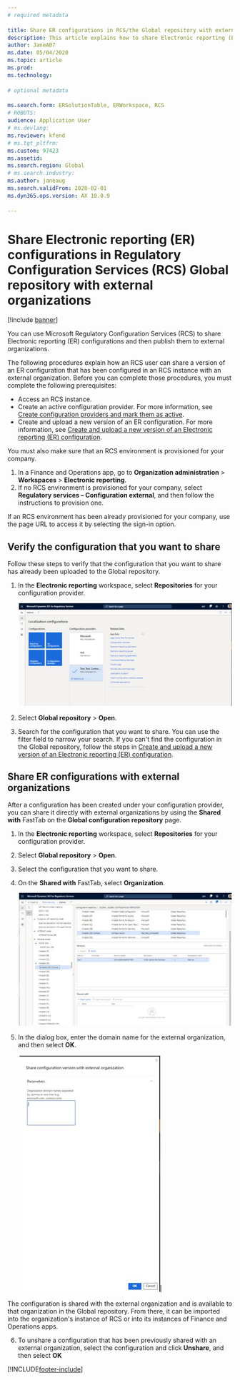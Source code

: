 ```yaml
---
# required metadata

title: Share ER configurations in RCS/the Global repository with external organizations
description: This article explains how to share Electronic reporting (ER) configurations in Microsoft Regulatory Configuration Services (RCS)/the Global repository directly with external organizations.
author: JaneA07
ms.date: 05/04/2020
ms.topic: article
ms.prod: 
ms.technology: 

# optional metadata

ms.search.form: ERSolutionTable, ERWorkspace, RCS
# ROBOTS: 
audience: Application User
# ms.devlang: 
ms.reviewer: kfend
# ms.tgt_pltfrm: 
ms.custom: 97423
ms.assetid: 
ms.search.region: Global
# ms.search.industry: 
ms.author: janeaug
ms.search.validFrom: 2020-02-01
ms.dyn365.ops.version: AX 10.0.9

---
```


# Share Electronic reporting (ER) configurations in Regulatory Configuration Services (RCS) Global repository with external organizations

[!include [banner](../includes/banner.md)]

You can use Microsoft Regulatory Configuration Services (RCS) to share Electronic reporting (ER) configurations and then publish them to external organizations.

The following procedures explain how an RCS user can share a version of an ER configuration that has been configured in an RCS instance with an external organization. Before you can complete those procedures, you must complete the following prerequisites:

- Access an RCS instance.
- Create an active configuration provider. For more information, see [Create configuration providers and mark them as active](../../fin-ops-core/dev-itpro/analytics/tasks/er-configuration-provider-mark-it-active-2016-11.md).
- Create and upload a new version of an ER configuration. For more information, see [Create and upload a new version of an Electronic reporting (ER) configuration](rcs-global-repo-upload.md).

You must also make sure that an RCS environment is provisioned for your company.

1. In a Finance and Operations app, go to **Organization administration** \> **Workspaces** \> **Electronic reporting**.
2. If no RCS environment is provisioned for your company, select **Regulatory services – Configuration external**, and then follow the instructions to provision one.

If an RCS environment has been already provisioned for your company, use the page URL to access it by selecting the sign-in option.

## Verify the configuration that you want to share

Follow these steps to verify that the configuration that you want to share has already been uploaded to the Global repository.

1. In the **Electronic reporting** workspace, select **Repositories** for your configuration provider.

    ![Configuration providers.](media/1_RCS_Repo_for_config_provider.JPG)

2. Select **Global repository** \> **Open**.
3. Search for the configuration that you want to share. You can use the filter field to narrow your search. If you can't find the configuration in the Global repository, follow the steps in [Create and upload a new version of an Electronic reporting (ER) configuration](rcs-global-repo-upload.md).

## Share ER configurations with external organizations

After a configuration has been created under your configuration provider, you can share it directly with external organizations by using the **Shared with** FastTab on the **Global configuration repository** page.

1. In the **Electronic reporting** workspace, select **Repositories** for your configuration provider.
2. Select **Global repository** \> **Open**. 
3. Select the configuration that you want to share.
4. On the **Shared with** FastTab, select **Organization**.

    ![Shared with FastTab.](media/1_RCS_Repo_for_Share_with_org.JPG)

5. In the dialog box, enter the domain name for the external organization, and then select **OK**.

    ![Share configuration version with external organization dialog box.](media/1_RCS_Repo_for_Share_with_form.JPG)

The configuration is shared with the external organization and is available to that organization in the Global repository. From there, it can be imported into the organization's instance of RCS or into its instances of Finance and Operations apps.

6. To unshare a configuration that has been previously shared with an external organization, select the configuration and click **Unshare**, and then select **OK**


[!INCLUDE[footer-include](../../includes/footer-banner.md)]